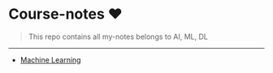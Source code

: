 # Course-notes ❤
> This repo contains all my-notes belongs to AI, ML, DL
---
* [Machine Learning](https://github.com/lkarjun/course-notes/blob/main/Machine%20-Learning/LinearRegression.md)
